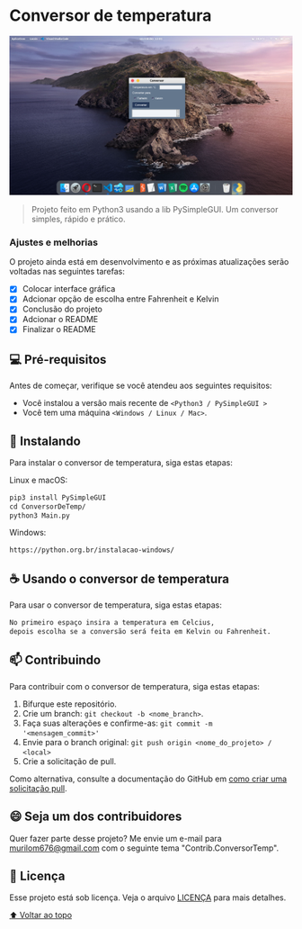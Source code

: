 # Conversor de temperatura

<!---Esses são exemplos. Veja https://shields.io para outras pessoas ou para personalizar este conjunto de escudos. Você pode querer incluir dependências, status do projeto e informações de licença aqui--->

<img src="https://github.com/MuriloM676/ConversorDeTemperatura/blob/master/Assets/exemple.png" alt="exemplo imagem">

> Projeto feito em Python3 usando a lib PySimpleGUI. Um conversor simples, rápido e prático.

### Ajustes e melhorias

O projeto ainda está em desenvolvimento e as próximas atualizações serão voltadas nas seguintes tarefas:

- [x] Colocar interface gráfica 
- [x] Adcionar opção de escolha entre Fahrenheit e Kelvin
- [x] Conclusão do projeto
- [x] Adcionar o README
- [x] Finalizar o README

## 💻 Pré-requisitos

Antes de começar, verifique se você atendeu aos seguintes requisitos:
<!---Estes são apenas requisitos de exemplo. Adicionar, duplicar ou remover conforme necessário--->
* Você instalou a versão mais recente de `<Python3 / PySimpleGUI >`
* Você tem uma máquina `<Windows / Linux / Mac>`.

## 🚀 Instalando 

Para instalar o conversor de temperatura, siga estas etapas:

Linux e macOS:
```
pip3 install PySimpleGUI
cd ConversorDeTemp/
python3 Main.py
```

Windows:
```
https://python.org.br/instalacao-windows/
```

## ☕ Usando o conversor de temperatura

Para usar o conversor de temperatura, siga estas etapas:

```
No primeiro espaço insira a temperatura em Celcius,
depois escolha se a conversão será feita em Kelvin ou Fahrenheit.
```


## 📫 Contribuindo
<!---Se o seu README for longo ou se você tiver algum processo ou etapas específicas que deseja que os contribuidores sigam, considere a criação de um arquivo CONTRIBUTING.md separado--->
Para contribuir com o conversor de temperatura, siga estas etapas:

1. Bifurque este repositório.
2. Crie um branch: `git checkout -b <nome_branch>`.
3. Faça suas alterações e confirme-as: `git commit -m '<mensagem_commit>'`
4. Envie para o branch original: `git push origin <nome_do_projeto> / <local>`
5. Crie a solicitação de pull.

Como alternativa, consulte a documentação do GitHub em [como criar uma solicitação pull](https://help.github.com/en/github/collaborating-with-issues-and-pull-requests/creating-a-pull-request).

## 😄 Seja um dos contribuidores<br>

Quer fazer parte desse projeto? Me envie um e-mail para murilom676@gmail.com com o seguinte tema "Contrib.ConversorTemp".

## 📝 Licença

Esse projeto está sob licença. Veja o arquivo [LICENÇA](LICENSE.md) para mais detalhes.

[⬆ Voltar ao topo](#nome-do-projeto)<br>

